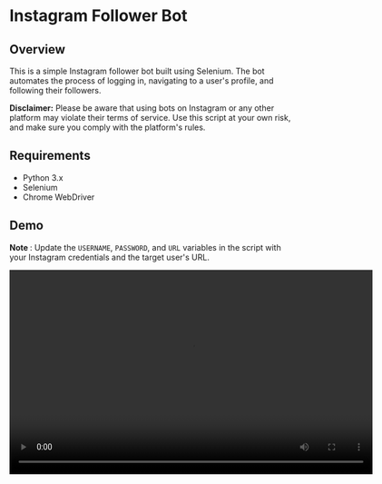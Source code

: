 # Instagram Follower Bot

## Overview

This is a simple Instagram follower bot built using Selenium. The bot automates the process of logging in, navigating to a user's profile, and following their followers.

**Disclaimer:** Please be aware that using bots on Instagram or any other platform may violate their terms of service. Use this script at your own risk, and make sure you comply with the platform's rules.

## Requirements

- Python 3.x
- Selenium
- Chrome WebDriver

## Demo

<b> Note </b> : Update the `USERNAME`, `PASSWORD`, and `URL` variables in the script with your Instagram credentials and the target user's URL.

<video width="640" height="360" controls>
    <source src="Instagram - Google Chrome 2024-01-21 19-47-38.mp4" type="video/mp4">
</video>

